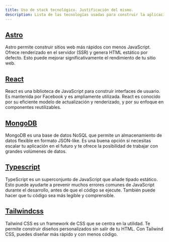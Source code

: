 ```yaml
---
title: Uso de stack tecnológico. Justificación del mismo.
description: Lista de las tecnologías usadas para construir la aplicación y análisis de por qué se ha construido en estas tecnologías.
---
```


## [Astro](https://astro.build/)

Astro permite construir sitios web más rápidos con menos JavaScript. Ofrece renderizado en el servidor (SSR) y genera HTML estático por defecto. Esto puede mejorar significativamente el rendimiento de tu sitio web.

## [React](https://es.react.dev/)

React es una biblioteca de JavaScript para construir interfaces de usuario. Es mantenida por Facebook y es ampliamente utilizada. React es conocido por su eficiente modelo de actualización y renderizado, y por su enfoque en componentes reutilizables.

## [MongoDB](https://www.mongodb.com/)

MongoDB es una base de datos NoSQL que permite un almacenamiento de datos flexible en formato JSON-like. Es una buena opción si necesitas escalar tu aplicación en el futuro y te ofrece la posibilidad de trabajar con grandes volúmenes de datos.

## [Typescript](https://www.typescriptlang.org/)

TypeScript es un superconjunto de JavaScript que añade tipado estático. Esto puede ayudarte a prevenir muchos errores comunes de JavaScript durante el desarrollo, antes de que el código se ejecute. También puede hacer que tu código sea más legible y comprensible.

## [Tailwindcss](https://tailwindcss.com/)

Tailwind CSS es un framework de CSS que se centra en la utilidad. Te permite construir diseños personalizados sin salir de tu HTML. Con Tailwind CSS, puedes diseñar más rápido y con menos código.
